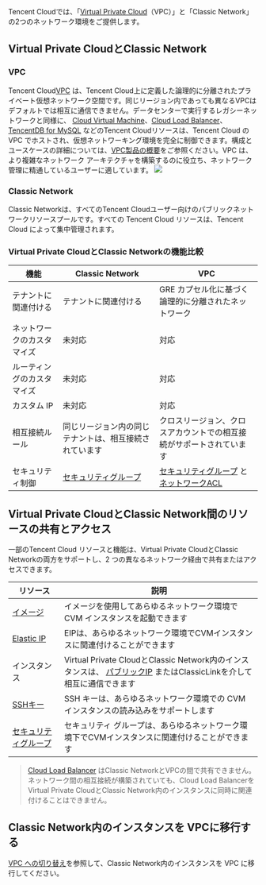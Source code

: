 Tencent Cloudでは、「[Virtual Private Cloud](https://intl.cloud.tencent.com/product/vpc?idx=2)（VPC）」と「Classic Network」の2つのネットワーク環境をご提供します。



## Virtual Private CloudとClassic Network

### VPC

Tencent Cloud[VPC](https://intl.cloud.tencent.com/document/product/215) は、Tencent Cloud上に定義した論理的に分離されたプライベート仮想ネットワーク空間です。同じリージョン内であっても異なるVPCはデフォルトでは相互に通信できません。データセンターで実行するレガシーネットワークと同様に、 [Cloud Virtual Machine](https://intl.cloud.tencent.com/document/product/213/495)、[Cloud Load Balancer](https://intl.cloud.tencent.com/document/product/214/524)、[TencentDB for MySQL](https://intl.cloud.tencent.com/document/product/236)  などのTencent Cloudリソースは、Tencent Cloud の VPC でホストされ、仮想ネットワーキング環境を完全に制御できます。構成とユースケースの詳細については、[VPC製品の概要](https://intl.cloud.tencent.com/document/product/215/535)をご参照ください。VPC は、より複雑なネットワーク アーキテクチャを構築するのに役立ち、ネットワーク管理に精通しているユーザーに適しています。
![](https://mc.qcloudimg.com/static/img/33f800da64d2b7c0e6c2f23f102e059a/image.png)

### Classic Network

Classic Networkは、すべてのTencent Cloudユーザー向けのパブリックネットワークリソースプールです。すべての Tencent Cloud リソースは、Tencent Cloud によって集中管理されます。

### Virtual Private CloudとClassic Networkの機能比較

| **機能**| **Classic Network**| **VPC** |
|---------|---------|---------|
| テナントに関連付ける | テナントに関連付ける| GRE カプセル化に基づく論理的に分離されたネットワーク |
| ネットワークのカスタマイズ | 未対応| 対応|
| ルーティングのカスタマイズ | 未対応| 対応|
| カスタム IP | 未対応| 対応|
| 相互接続ルール |同じリージョン内の同じテナントは、相互接続されています| クロスリージョン、クロスアカウントでの相互接続がサポートされています|
| セキュリティ制御　| [セキュリティグループ](https://intl.cloud.tencent.com/document/product/213/12452)| [セキュリティグループ](https://intl.cloud.tencent.com/document/product/213/12452) と [ネットワークACL](https://intl.cloud.tencent.com/document/product/215/5132) |

## Virtual Private CloudとClassic Network間のリソースの共有とアクセス

一部のTencent Cloud リソースと機能は、Virtual Private CloudとClassic Networkの両方をサポートし、2 つの異なるネットワーク経由で共有またはアクセスできます。

|**リソース**|**説明**|
|--|--|
|[イメージ](https://intl.cloud.tencent.com/document/product/213/4940)|イメージを使用してあらゆるネットワーク環境で CVM インスタンスを起動できます|
|[Elastic IP](https://intl.cloud.tencent.com/document/product/213/5733)|EIPは、あらゆるネットワーク環境でCVMインスタンスに関連付けることができます|
|インスタンス|Virtual Private CloudとClassic Network内のインスタンスは、 [パブリックIP](https://intl.cloud.tencent.com/document/product/213/5224) またはClassicLinkを介して相互に通信できます|
|[SSHキー](https://intl.cloud.tencent.com/document/product/213/6092)|SSH キーは、あらゆるネットワーク環境での CVM インスタンスの読み込みをサポートします|
|[セキュリティグループ](https://intl.cloud.tencent.com/document/product/213/12452)|セキュリティ グループは、あらゆるネットワーク環境下でCVMインスタンスに関連付けることができます|

> [Cloud Load Balancer](https://intl.cloud.tencent.com/document/product/214) はClassic NetworkとVPCの間で共有できません。
ネットワーク間の相互接続が構築されていても、Cloud Load BalancerをVirtual Private CloudとClassic Network内のインスタンスに同時に関連付けることはできません。

## Classic Network内のインスタンスを VPCに移行する
 [VPC への切り替え](https://intl.cloud.tencent.com/document/product/213/20278)を参照して、Classic Network内のインスタンスを VPC に移行してください。

